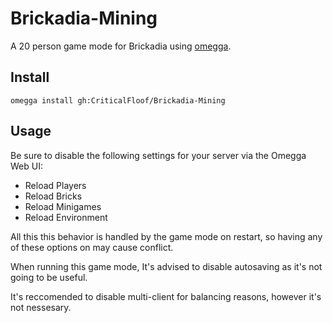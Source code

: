 <!--

When uploading your plugin to github/gitlab
start your repo name with "omegga-"

example: https://github.com/Critical-Floof/omegga-Brickadia-Mining

Your plugin will be installed via omegga install gh:Critical Floof/Brickadia-Mining

-->

# Brickadia-Mining

A 20 person game mode for Brickadia using [omegga](https://github.com/brickadia-community/omegga).

## Install

`omegga install gh:CriticalFloof/Brickadia-Mining`

## Usage

Be sure to disable the following settings for your server via the Omegga Web UI:

- Reload Players
- Reload Bricks
- Reload Minigames
- Reload Environment

All this this behavior is handled by the game mode on restart, so having any of these options on may cause conflict.

When running this game mode, It's advised to disable autosaving as it's not going to be useful.

It's reccomended to disable multi-client for balancing reasons, however it's not nessesary.
